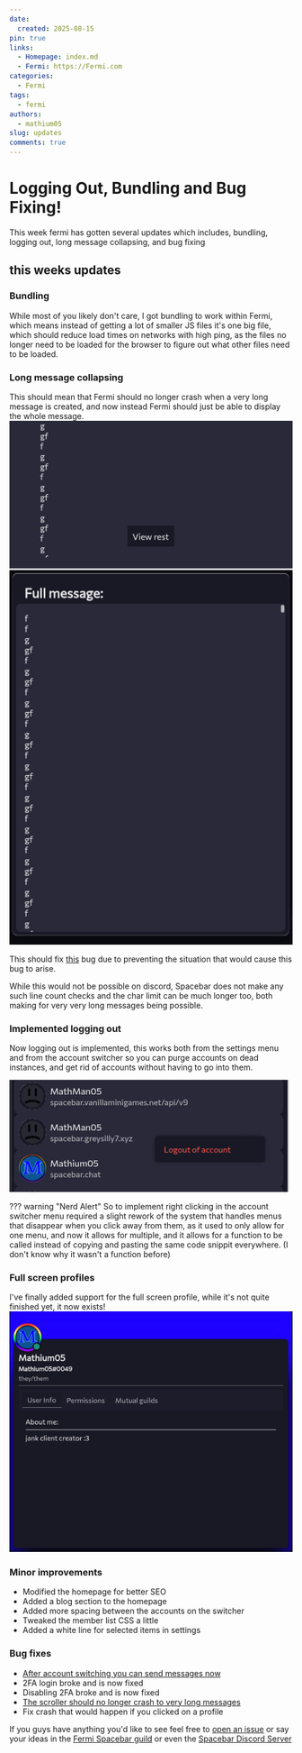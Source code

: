 ```yaml
---
date:
  created: 2025-08-15
pin: true
links:
  - Homepage: index.md
  - Fermi: https://Fermi.com
categories:
  - Fermi
tags:
  - fermi
authors:
  - mathium05
slug: updates
comments: true
---
```


# Logging Out, Bundling and Bug Fixing!
This week fermi has gotten several updates which includes, bundling, logging out, long message collapsing, and bug fixing

<!-- more -->

## this weeks updates

### Bundling
While most of you likely don't care, I got bundling to work within Fermi, which means instead of getting a lot of smaller JS files it's one big file, which should reduce load times on networks with high ping, as the files no longer need to be loaded for the browser to figure out what other files need to be loaded.

### Long message collapsing
This should mean that Fermi should no longer crash when a very long message is created, and now instead Fermi should just be able to display the whole message.
!["preview of the show more button"](../assets/viewrest.webp)
!["the show more menu"](../assets/fullmessage.webp)

This should fix [this](https://github.com/MathMan05/Fermi/issues/77) bug due to preventing the situation that would cause this bug to arise.

While this would not be possible on discord, Spacebar does not make any such line count checks and the char limit can be much longer too, both making for very very long messages being possible.

### Implemented logging out
Now logging out is implemented, this works both from the settings menu and from the account switcher so you can purge accounts on dead instances, and get rid of accounts without having to go into them.

!["logging out via the account switcher"](../assets/logout.webp)

??? warning "Nerd Alert"
	So to implement right clicking in the account switcher menu required a slight rework of the system that handles menus that disappear when you click away from them, as it used to only allow for one menu, and now it allows for multiple, and it allows for a function to be called instead of copying and pasting the same code snippit everywhere. (I don't know why it wasn't a function before)

### Full screen profiles
I've finally added support for the full screen profile, while it's not quite finished yet, it now exists!
!["example of the new full screen profile"](../assets/profile.webp)

### Minor improvements
* Modified the homepage for better SEO
* Added a blog section to the homepage
* Added more spacing between the accounts on the switcher
* Tweaked the member list CSS a little
* Added a white line for selected items in settings

### Bug fixes
* [After account switching you can send messages now](https://github.com/MathMan05/Fermi/issues/102)
* 2FA login broke and is now fixed
* Disabling 2FA broke and is now fixed
* [The scroller should no longer crash to very long messages](https://github.com/MathMan05/Fermi/issues/77)
* Fix crash that would happen if you clicked on a profile

If you guys have anything you'd like to see feel free to [open an issue](https://github.com/MathMan05/Fermi/issues/new) or say your ideas in the [Fermi Spacebar guild](https://fermi.chat/invite/USgYJo?instance=https%3A%2F%2Fspacebar.chat) or even the [Spacebar Discord Server](https://discord.gg/JDjMXTGeY9)
